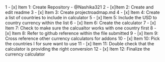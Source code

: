 1 - [x] Item 1: Create Repository - @Nashika321
2 - [x]Item 2: Create and edit readme 
3 - [x] Item 3: Create projectroadmap.md
4 - [x] Item 4: Create a list of countries to include in calculator 
5 - [x] Item 5: Include the USD to country currency within the list
6 - [x] Item 6: Create the calculator
7 - [x] Item 7: Check to make sure the calcualtor works with one country first
8 - [x] Item 8: Refer to github reference within the file submitted 
9 - [x] Item 9: Cross reference other currency calculators for addons 
10 - [x] Item 10: Pick the countries I for sure want to use
11 - [x] Item 11: Double check that the calculator is providing the right conversion
12 - [x] Item 12: Finalize the currency calculator
